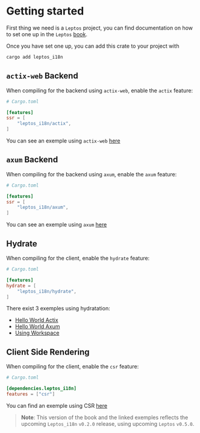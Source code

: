 # Getting started

First thing we need is a `Leptos` project, you can find documentation on how to set one up in the `Leptos` [book](https://leptos-rs.github.io/leptos/02_getting_started.html).

Once you have set one up, you can add this crate to your project with

```bash
cargo add leptos_i18n
```

## `actix-web` Backend

When compiling for the backend using `actix-web`, enable the `actix` feature:

```toml
# Cargo.toml

[features]
ssr = [
    "leptos_i18n/actix",
]
```

You can see an exemple using `actix-web` [here](https://github.com/Baptistemontan/leptos_i18n/tree/master/examples/hello_world_actix)

## `axum` Backend

When compiling for the backend using `axum`, enable the `axum` feature:

```toml
# Cargo.toml

[features]
ssr = [
    "leptos_i18n/axum",
]
```

You can see an exemple using `axum` [here](https://github.com/Baptistemontan/leptos_i18n/tree/master/examples/hello_world_axum)

## Hydrate

When compiling for the client, enable the `hydrate` feature:

```toml
# Cargo.toml

[features]
hydrate = [
    "leptos_i18n/hydrate",
]
```

There exist 3 exemples using hydratation:

- [Hello World Actix](https://github.com/Baptistemontan/leptos_i18n/tree/master/examples/hello_world_actix)
- [Hello World Axum](https://github.com/Baptistemontan/leptos_i18n/tree/master/examples/hello_world_axum)
- [Using Workspace](https://github.com/Baptistemontan/leptos_i18n/tree/master/examples/workspace)

## Client Side Rendering

When compiling for the client, enable the `csr` feature:

```toml
# Cargo.toml

[dependencies.leptos_i18n]
features = ["csr"]
```

You can find an exemple using CSR [here](https://github.com/Baptistemontan/leptos_i18n/tree/master/examples/csr)

> **Note**: This version of the book and the linked exemples reflects the upcoming `Leptos_i18n` `v0.2.0` release, using upcoming `Leptos` `v0.5.0`.
